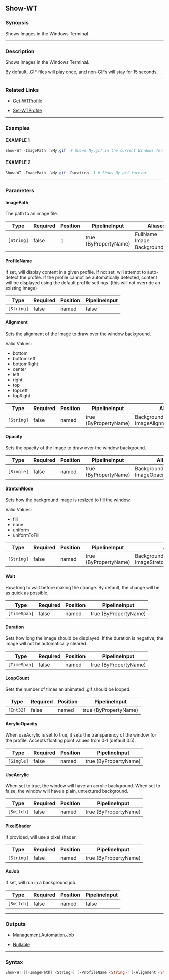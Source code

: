 Show-WT
-------




### Synopsis
Shows Images in the Windows Terminal



---


### Description

Shows Images in the Windows Terminal.

By default, .GIF files will play once, and non-GIFs will stay for 15 seconds.



---


### Related Links
* [Get-WTProfile](Get-WTProfile.md)



* [Set-WTProfile](Set-WTProfile.md)





---


### Examples
#### EXAMPLE 1
```PowerShell
Show-WT -ImagePath .\My.gif  # Shows My.gif in the current Windows Terminal profile.
```

#### EXAMPLE 2
```PowerShell
Show-WT -ImagePath .\My.gif -Duration -1 # Shows My.gif forever
```



---


### Parameters
#### **ImagePath**

The path to an image file.






|Type      |Required|Position|PipelineInput        |Aliases                               |
|----------|--------|--------|---------------------|--------------------------------------|
|`[String]`|false   |1       |true (ByPropertyName)|FullName<br/>Image<br/>BackgroundImage|



#### **ProfileName**

If set, will display content in a given profile.
If not set, will attempt to auto-detect the profile.
If the profile cannot be automatically detected, content will be displayed using the default profile settings.
(this will not override an existing image)






|Type      |Required|Position|PipelineInput|
|----------|--------|--------|-------------|
|`[String]`|false   |named   |false        |



#### **Alignment**

Sets the alignment of the Image to draw over the window background.



Valid Values:

* bottom
* bottomLeft
* bottomRight
* center
* left
* right
* top
* topLeft
* topRight






|Type      |Required|Position|PipelineInput        |Aliases                                    |
|----------|--------|--------|---------------------|-------------------------------------------|
|`[String]`|false   |named   |true (ByPropertyName)|BackgroundImageAlignment<br/>ImageAlignment|



#### **Opacity**

Sets the opacity of the Image to draw over the window background.






|Type      |Required|Position|PipelineInput        |Aliases                                |
|----------|--------|--------|---------------------|---------------------------------------|
|`[Single]`|false   |named   |true (ByPropertyName)|BackgroundImageOpacity<br/>ImageOpacity|



#### **StretchMode**

Sets how the background image is resized to fill the window.



Valid Values:

* fill
* none
* uniform
* uniformToFill






|Type      |Required|Position|PipelineInput        |Aliases                                        |
|----------|--------|--------|---------------------|-----------------------------------------------|
|`[String]`|false   |named   |true (ByPropertyName)|BackgroundImageStretchMode<br/>ImageStretchMode|



#### **Wait**

How long to wait before making the change.
By default, the change will be as quick as possible.






|Type        |Required|Position|PipelineInput        |
|------------|--------|--------|---------------------|
|`[TimeSpan]`|false   |named   |true (ByPropertyName)|



#### **Duration**

Sets how long the image should be displayed.
If the duration is negative, the image will not be automatically cleared.






|Type        |Required|Position|PipelineInput        |
|------------|--------|--------|---------------------|
|`[TimeSpan]`|false   |named   |true (ByPropertyName)|



#### **LoopCount**

Sets the number of times an animated .gif should be looped.






|Type     |Required|Position|PipelineInput        |
|---------|--------|--------|---------------------|
|`[Int32]`|false   |named   |true (ByPropertyName)|



#### **AcrylicOpacity**

When useAcrylic is set to true, it sets the transparency of the window for the profile.
Accepts floating point values from 0-1 (default 0.5).






|Type      |Required|Position|PipelineInput        |
|----------|--------|--------|---------------------|
|`[Single]`|false   |named   |true (ByPropertyName)|



#### **UseAcrylic**

When set to true, the window will have an acrylic background.
When set to false, the window will have a plain, untextured background.






|Type      |Required|Position|PipelineInput        |
|----------|--------|--------|---------------------|
|`[Switch]`|false   |named   |true (ByPropertyName)|



#### **PixelShader**

If provided, will use a pixel shader.






|Type      |Required|Position|PipelineInput        |
|----------|--------|--------|---------------------|
|`[String]`|false   |named   |true (ByPropertyName)|



#### **AsJob**

If set, will run in a background job.






|Type      |Required|Position|PipelineInput|
|----------|--------|--------|-------------|
|`[Switch]`|false   |named   |false        |





---


### Outputs
* [Management.Automation.Job](https://learn.microsoft.com/en-us/dotnet/api/System.Management.Automation.Job)


* [Nullable](https://learn.microsoft.com/en-us/dotnet/api/System.Nullable)






---


### Syntax
```PowerShell
Show-WT [[-ImagePath] <String>] [-ProfileName <String>] [-Alignment <String>] [-Opacity <Single>] [-StretchMode <String>] [-Wait <TimeSpan>] [-Duration <TimeSpan>] [-LoopCount <Int32>] [-AcrylicOpacity <Single>] [-UseAcrylic] [-PixelShader <String>] [-AsJob] [<CommonParameters>]
```
